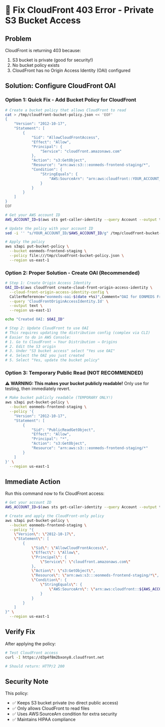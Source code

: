 # 🔧 Fix CloudFront 403 Error - Private S3 Bucket Access

## Problem
CloudFront is returning 403 because:
1. S3 bucket is private (good for security!)
2. No bucket policy exists
3. CloudFront has no Origin Access Identity (OAI) configured

## Solution: Configure CloudFront OAI

### Option 1: Quick Fix - Add Bucket Policy for CloudFront

```bash
# Create a bucket policy that allows CloudFront to read
cat > /tmp/cloudfront-bucket-policy.json << 'EOF'
{
    "Version": "2012-10-17",
    "Statement": [
        {
            "Sid": "AllowCloudFrontAccess",
            "Effect": "Allow",
            "Principal": {
                "Service": "cloudfront.amazonaws.com"
            },
            "Action": "s3:GetObject",
            "Resource": "arn:aws:s3:::eonmeds-frontend-staging/*",
            "Condition": {
                "StringEquals": {
                    "AWS:SourceArn": "arn:aws:cloudfront::YOUR_ACCOUNT_ID:distribution/EZBKJZ75WFBQ9"
                }
            }
        }
    ]
}
EOF

# Get your AWS account ID
AWS_ACCOUNT_ID=$(aws sts get-caller-identity --query Account --output text)

# Update the policy with your account ID
sed -i '' "s/YOUR_ACCOUNT_ID/$AWS_ACCOUNT_ID/g" /tmp/cloudfront-bucket-policy.json

# Apply the policy
aws s3api put-bucket-policy \
  --bucket eonmeds-frontend-staging \
  --policy file:///tmp/cloudfront-bucket-policy.json \
  --region us-east-1
```

### Option 2: Proper Solution - Create OAI (Recommended)

```bash
# Step 1: Create Origin Access Identity
OAI_ID=$(aws cloudfront create-cloud-front-origin-access-identity \
  --cloud-front-origin-access-identity-config \
  CallerReference="eonmeds-oai-$(date +%s)",Comment="OAI for EONMEDS Frontend" \
  --query 'CloudFrontOriginAccessIdentity.Id' \
  --output text \
  --region us-east-1)

echo "Created OAI: $OAI_ID"

# Step 2: Update CloudFront to use OAI
# This requires updating the distribution config (complex via CLI)
# Easier to do in AWS Console:
# 1. Go to CloudFront → Your Distribution → Origins
# 2. Edit the S3 origin
# 3. Under "S3 bucket access" select "Yes use OAI"
# 4. Select the OAI you just created
# 5. Select "Yes, update the bucket policy"
```

### Option 3: Temporary Public Read (NOT RECOMMENDED)

⚠️ **WARNING: This makes your bucket publicly readable!**
Only use for testing, then immediately revert.

```bash
# Make bucket publicly readable (TEMPORARY ONLY!)
aws s3api put-bucket-policy \
  --bucket eonmeds-frontend-staging \
  --policy '{
    "Version": "2012-10-17",
    "Statement": [
        {
            "Sid": "PublicReadGetObject",
            "Effect": "Allow",
            "Principal": "*",
            "Action": "s3:GetObject",
            "Resource": "arn:aws:s3:::eonmeds-frontend-staging/*"
        }
    ]
}' \
  --region us-east-1
```

## Immediate Action

Run this command now to fix CloudFront access:

```bash
# Get your account ID
AWS_ACCOUNT_ID=$(aws sts get-caller-identity --query Account --output text)

# Create and apply the CloudFront-only policy
aws s3api put-bucket-policy \
  --bucket eonmeds-frontend-staging \
  --policy "{
    \"Version\": \"2012-10-17\",
    \"Statement\": [
        {
            \"Sid\": \"AllowCloudFrontAccess\",
            \"Effect\": \"Allow\",
            \"Principal\": {
                \"Service\": \"cloudfront.amazonaws.com\"
            },
            \"Action\": \"s3:GetObject\",
            \"Resource\": \"arn:aws:s3:::eonmeds-frontend-staging/*\",
            \"Condition\": {
                \"StringEquals\": {
                    \"AWS:SourceArn\": \"arn:aws:cloudfront::${AWS_ACCOUNT_ID}:distribution/EZBKJZ75WFBQ9\"
                }
            }
        }
    ]
}" \
  --region us-east-1
```

## Verify Fix

After applying the policy:

```bash
# Test CloudFront access
curl -I https://d3p4f8m2bxony8.cloudfront.net

# Should return: HTTP/2 200
```

## Security Note

This policy:
- ✅ Keeps S3 bucket private (no direct public access)
- ✅ Only allows CloudFront to read files
- ✅ Uses AWS:SourceArn condition for extra security
- ✅ Maintains HIPAA compliance
